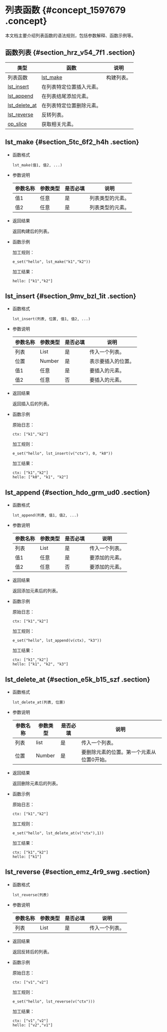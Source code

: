 # 列表函数 {#concept_1597679 .concept}

本文档主要介绍列表函数的语法规则，包括参数解释、函数示例等。

## 函数列表 {#section_hrz_v54_7f1 .section}

|类型|函数|说明|
|--|--|--|
|列表函数|[lst\_make](#section_5tc_6f2_h4h)|构建列表。|
|[lst\_insert](#section_9mv_bzl_1it)|在列表特定位置插入元素。|
|[lst\_append](#section_hdo_grm_ud0)|在列表结尾添加元素。|
|[lst\_delete\_at](#section_e5k_b15_szf)|在列表特定位置删除元素。|
|[lst\_reverse](#section_emz_4r9_swg)|反转列表。|
|[op\_slice](../../../../cn.zh-CN/数据加工/数据加工语法/表达式函数/操作符函数.md#section_19o_mxu_cpq)|获取相关元素。|

## lst\_make {#section_5tc_6f2_h4h .section}

-   函数格式

    ``` {#codeblock_bx8_8d7_nnn}
    lst_make(值1, 值2, ...)
    ```

-   参数说明

    |参数名称|参数类型|是否必填|说明|
    |----|----|----|--|
    |值1|任意|是|列表类型的元素。|
    |值2|任意|是|列表类型的元素。|

-   返回结果

    返回构建后的列表。

-   函数示例

    加工规则：

    ``` {#codeblock_uww_zv1_uzm}
    e_set("hello", lst_make("k1","k2"))
    ```

    加工结果：

    ``` {#codeblock_fso_dbb_140}
    hello: ["k1","k2"]
    ```


## lst\_insert {#section_9mv_bzl_1it .section}

-   函数格式

    ``` {#codeblock_0p1_hyx_rru}
    lst_insert(列表, 位置, 值1, 值2, ...)
    ```

-   参数说明

    |参数名称|参数类型|是否必填|说明|
    |----|----|----|--|
    |列表|List|是|传入一个列表。|
    |位置|Number|是|表示要插入的位置。|
    |值1|任意|是|要插入的元素。|
    |值2|任意|否|要插入的元素。|

-   返回结果

    返回插入后的列表。

-   函数示例

    原始日志：

    ``` {#codeblock_fyp_tj0_29w}
    ctx: ["k1","k2"]
    ```

    加工规则：

    ``` {#codeblock_6sy_7rf_31s}
    e_set("hello", lst_insert(v("ctx"), 0, "k0"))
    ```

    加工结果：

    ``` {#codeblock_6xf_ib4_crv}
    ctx: ["k1","k2"]
    hello: ["k0", "k1", "k2"]
    ```


## lst\_append {#section_hdo_grm_ud0 .section}

-   函数格式

    ``` {#codeblock_tw0_r1j_qz3}
    lst_append(列表, 值1, 值2, ...)
    ```

-   参数说明

    |参数名称|参数类型|是否必填|说明|
    |----|----|----|--|
    |列表|List|是|传入一个列表。|
    |值1|任意|是|要添加的元素。|
    |值2|任意|否|要添加的元素。|

-   返回结果

    返回添加元素后的列表。

-   函数示例

    原始日志：

    ``` {#codeblock_mdf_d2k_efq}
    ctx: ["k1","k2"]
    ```

    加工规则：

    ``` {#codeblock_ik2_8gx_4t8}
    e_set("hello", lst_append(v(ctx), "k3"))
    ```

    加工结果：

    ``` {#codeblock_83e_7et_l5e}
    ctx: ["k1","k2"]
    hello: ["k1", "k2", "k3"]
    ```


## lst\_delete\_at {#section_e5k_b15_szf .section}

-   函数格式

    ``` {#codeblock_qz6_qkr_jz0}
    lst_delete_at(列表, 位置)
    ```

-   参数说明

    |参数名称|参数类型|是否必填|说明|
    |----|----|----|--|
    |列表|list|是|传入一个列表。|
    |位置|Number|是|要删除元素的位置。第一个元素从位置0开始。|

-   返回结果

    返回删除元素后的列表。

-   函数示例

    原始日志：

    ``` {#codeblock_edg_5mr_ymk}
    ctx: ["k1","k2"]
    ```

    加工规则：

    ``` {#codeblock_lv7_aoi_u3j}
    e_set("hello", lst_delete_at(v("ctx"),1))
    ```

    加工结果：

    ``` {#codeblock_y1x_yf5_w68}
    ctx: ["k1","k2"]
    hello: ["k1"]
    ```


## lst\_reverse {#section_emz_4r9_swg .section}

-   函数格式

    ``` {#codeblock_ni1_w8z_jq3}
    lst_reverse(列表)
    ```

-   参数说明

    |参数名称|参数类型|是否必填|说明|
    |----|----|----|--|
    |列表|List|是|传入一个列表。|

-   返回结果

    返回反转后的列表。

-   函数示例

    原始日志：

    ``` {#codeblock_wdp_nx0_mrg}
    ctx: ["v1","v2"]
    ```

    加工规则：

    ``` {#codeblock_4nl_y0m_19x}
    e_set("hello", lst_reverse(v("ctx")))
    ```

    加工结果：

    ``` {#codeblock_gk2_6mw_845}
    ctx: ["v1","v2"]
    hello: ["v2","v1"]
    ```


